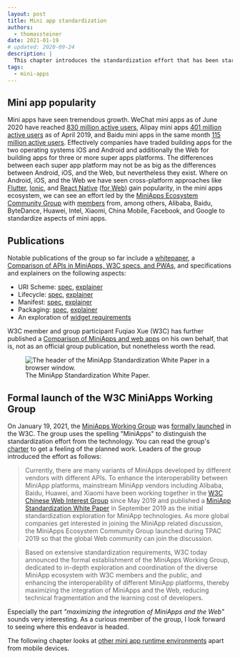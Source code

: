 ```yaml
---
layout: post
title: Mini app standardization
authors:
  - thomassteiner
date: 2021-01-19
# updated: 2020-09-24
description: |
  This chapter introduces the standardization effort that has been started for mini apps.
tags:
  - mini-apps
---
```


## Mini app popularity

Mini apps have seen tremendous growth. WeChat mini apps as of June 2020 have reached
[830 million active users](https://www.questmobile.com.cn/research/report-new/122), Alipay mini apps
[401 million active users](https://kr-asia.com/the-mau-of-wechat-alipay-and-baidus-mini-programs-now-add-up-to-more-than-1-billion)
as of April 2019, and Baidu mini apps in the same month
[115 million active users](https://kr-asia.com/the-mau-of-wechat-alipay-and-baidus-mini-programs-now-add-up-to-more-than-1-billion).
Effectively companies have traded building apps for the two operating systems iOS and Android and
additionally the Web for building apps for three or more super apps platforms. The differences
between each super app platform may not be as big as the differences between Android, iOS, and the
Web, but nevertheless they exist. Where on Android, iOS, and the Web we have seen cross-platform
approaches like [Flutter](https://flutter.dev/), [Ionic](https://ionicframework.com/), and
[React Native](https://reactnative.dev/) ([for Web](https://github.com/necolas/react-native-web))
gain popularity, in the mini apps ecosystem, we can see an effort led by the
[MiniApps Ecosystem Community Group](https://www.w3.org/community/miniapps/) with
[members](https://www.w3.org/community/miniapps/participants) from, among others, Alibaba, Baidu,
ByteDance, Huawei, Intel, Xiaomi, China Mobile, Facebook, and Google to standardize aspects of mini
apps.

## Publications

Notable publications of the group so far include a
[whitepaper](https://w3c.github.io/miniapp/white-paper/), a
[Comparison of APIs in MiniApps, W3C specs, and PWAs](https://www.w3.org/TR/mini-app-white-paper/comparison.html),
and specifications and explainers on the following aspects:

- URI Scheme: [spec](https://w3c.github.io/miniapp/specs/uri/),
  [explainer](https://github.com/w3c/miniapp/blob/gh-pages/specs/uri/docs/explainer.md)
- Lifecycle: [spec](https://w3c.github.io/miniapp/specs/lifecycle/),
  [explainer](https://github.com/w3c/miniapp/blob/gh-pages/specs/lifecycle/docs/explainer.md)
- Manifest: [spec](https://w3c.github.io/miniapp/specs/manifest/),
  [explainer](https://github.com/w3c/miniapp/blob/gh-pages/specs/manifest/docs/explainer.md)
- Packaging: [spec](https://w3c.github.io/miniapp/specs/packaging/),
  [explainer](https://github.com/w3c/miniapp/blob/gh-pages/specs/packaging/docs/explainer.md)
- An exploration of [widget requirements](https://w3c.github.io/miniapp/specs/widget-req/)

W3C member and group participant Fuqiao Xue (W3C) has further published a
[Comparison of MiniApps and web apps](https://xfq.github.io/miniapp-comparison/) on his own behalf,
that is, not as an official group publication, but nonetheless worth the read.

<figure class="w-figure">
  <img src="miniapps-whitepaper.png" alt="The header of the MiniApp Standardization White Paper in a browser window.">
  <figcaption class="w-figure">
    The MiniApp Standardization White Paper.
  </figcaption>
</figure>

## Formal launch of the W3C MiniApps Working Group

On January 19, 2021, the [MiniApps Working Group](https://www.w3.org/2021/miniapps/) was [formally launched](https://www.w3.org/blog/2021/01/w3c-launches-the-miniapps-working-group/) in the W3C.
The group uses the spelling "MiniApps" to distinguish the standardization effort from the technology.
You can read the group's [charter](https://www.w3.org/2021/01/miniapps-wg-charter.html) to get a feeling of the planned work.
Leaders of the group introduced the effort as follows:

> Currently, there are many variants of MiniApps developed by different vendors with different APIs.
  To enhance the interoperability between MiniApp platforms, mainstream MiniApp vendors including
  Alibaba, Baidu, Huawei, and Xiaomi have been working together in the [W3C Chinese Web Interest Group](https://www.w3.org/2018/chinese-web-ig/index.html)
  since May 2019 and published a [MiniApp Standardization White Paper](https://www.w3.org/TR/mini-app-white-paper/) in September 2019 as the initial standardization exploration for MiniApp technologies. As more global companies get interested in joining the MiniApp related discussion, the MiniApps Ecosystem Community Group launched during TPAC 2019 so that the global Web community can join the discussion.

> Based on extensive standardization requirements, W3C today announced the formal establishment of the MiniApps Working Group,
  dedicated to in-depth exploration and coordination of the diverse MiniApp ecosystem with W3C members and the public,
  and enhancing the interoperability of different MiniApp platforms, thereby maximizing the integration of MiniApps and the Web,
  reducing technical fragmentation and the learning cost of developers.

Especially the part *"maximizing the integration of MiniApps and the Web"* sounds very interesting.
As a curious member of the group, I look forward to seeing where this endeavor is headed.

The following chapter looks at [other mini app runtime environments](/other-mini-app-runtime-environments/) apart from mobile devices.
